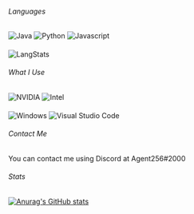 ###### Languages

![Java](https://img.shields.io/badge/Java-ED8B00?style=for-the-badge&logo=java&logoColor=white)
![Python](https://img.shields.io/badge/Python-3776AB?style=for-the-badge&logo=python&logoColor=white)
![Javascript](https://img.shields.io/badge/JavaScript-F7DF1E?style=for-the-badge&logo=javascript&logoColor=black)
####
![LangStats](https://github-readme-stats.vercel.app/api/top-langs/?username=Agent256&theme=blue-green)

###### What I Use

![NVIDIA](https://img.shields.io/badge/NVIDIA-GTX1050-76B900?style=for-the-badge&logo=nvidia&logoColor=white)
![Intel](https://img.shields.io/badge/Intel-Core_i7-0071C5?style=for-the-badge&logo=intel&logoColor=white)
####
![Windows](https://img.shields.io/badge/Windows-0078D6?style=for-the-badge&logo=windows&logoColor=white)
![Visual Studio Code](https://img.shields.io/badge/VSCode-0078d7.svg?style=for-the-badge&logo=visual-studio-code&logoColor=white)


###### Contact Me

You can contact me using Discord at Agent256#2000

###### Stats

[![Anurag's GitHub stats](https://github-readme-stats.vercel.app/api?username=Agent256)](https://github.com/anuraghazra/github-readme-stats)
